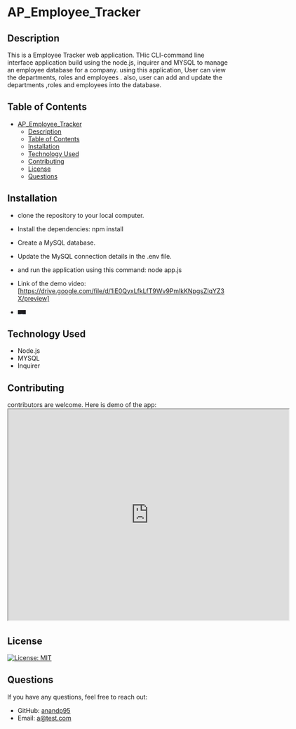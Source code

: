 
# AP_Employee_Tracker




## Description 
This is a  Employee Tracker  web  application. THic CLI-command line interface application build using the node.js, inquirer and MYSQL to manage an employee database for a company. using this application, User can view the departments, roles and employees .  also, user can add  and update the departments ,roles and employees into  the database.


## Table of Contents


- [AP\_Employee\_Tracker](#ap_employee_tracker)
  - [Description](#description)
  - [Table of Contents](#table-of-contents)
  - [Installation](#installation)
  - [Technology Used](#technology-used)
  - [Contributing](#contributing)
  - [License](#license)
  - [Questions](#questions)


## Installation


* clone the repository to your local computer. 
* Install the dependencies: npm install 
* Create a MySQL database.
* Update the MySQL connection details in the .env file.
* and run the application using this command:  node app.js 

* Link of the demo video:  [https://drive.google.com/file/d/1iE0QyxLfkLfT9Wv9PmlkKNpgsZIqYZ3X/preview]


*  ![AP_Employee_Tracker ](Assets/image/module12.gif)

## Technology Used
* Node.js
* MYSQL
* Inquirer
  
  
 
   

 ## Contributing
  
  contributors are welcome. 
 Here is demo of the app:  <iframe src="https://drive.google.com/file/d/1iE0QyxLfkLfT9Wv9PmlkKNpgsZIqYZ3X/preview" width="640" height="480"></iframe>


## License
  
 

  [![License: MIT](https://img.shields.io/badge/License-MIT-yellow.svg)](https://opensource.org/licenses/MIT)



  ## Questions
  
  If you have any questions, feel free to reach out:
  
  - GitHub: [anandp95](https://github.com/anandp95)
  - Email: [a@test.com](mailto:a@test.com)